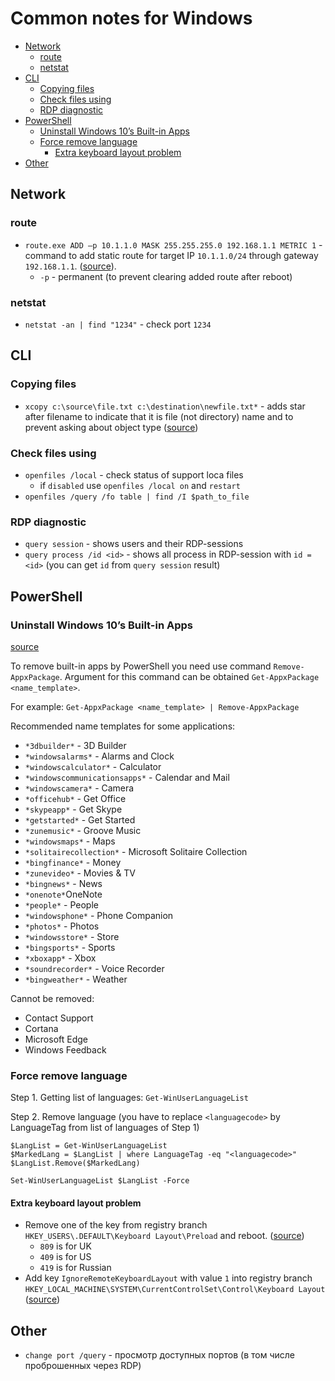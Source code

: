 # Common notes for Windows

<!-- MarkdownTOC autolink="true" lowercase="all" uri_encoding="false" -->

- [Network](#network)
    - [route](#route)
    - [netstat](#netstat)
- [CLI](#cli)
    - [Copying files](#copying-files)
    - [Check  files using](#check-files-using)
    - [RDP diagnostic](#rdp-diagnostic)
- [PowerShell](#powershell)
    - [Uninstall Windows 10’s Built-in Apps](#uninstall-windows-10’s-built-in-apps)
    - [Force remove language](#force-remove-language)
        - [Extra keyboard layout problem](#extra-keyboard-layout-problem)
- [Other](#other)

<!-- /MarkdownTOC -->


## Network

### route

- `route.exe ADD –p 10.1.1.0 MASK 255.255.255.0 192.168.1.1 METRIC 1` - command to add static route for target IP `10.1.1.0/24`  through gateway `192.168.1.1`.
    ([source](http://help.telecom.by/faq/faq/routes/)).
    - `-p` - permanent (to prevent clearing added route after reboot)

### netstat

- `netstat -an | find "1234"` - check port `1234`


## CLI

### Copying files

- `xcopy c:\source\file.txt c:\destination\newfile.txt*` - adds star after filename to indicate that it is file (not directory) name
and to prevent asking about object type ([source](http://stackoverflow.com/questions/4283312/batch-file-asks-for-file-or-folder))


### Check  files using

- `openfiles /local` - check status of support loca files
    - if `disabled` use `openfiles /local on` and `restart`
- `openfiles /query /fo table | find /I $path_to_file`


### RDP diagnostic

- `query session` - shows users and their RDP-sessions
- `query process /id <id>` - shows all process in RDP-session with `id = <id>`
(you can get `id` from `query session` result)


## PowerShell


### Uninstall Windows 10’s Built-in Apps

[source](https://www.howtogeek.com/224798/how-to-uninstall-windows-10s-built-in-apps-and-how-to-reinstall-them/)

To remove built-in apps by PowerShell you need use command `Remove-AppxPackage`.
Argument for this command can be obtained `Get-AppxPackage <name_template>`.

For example: `Get-AppxPackage <name_template> | Remove-AppxPackage`

Recommended name templates for some applications:

- `*3dbuilder*` - 3D Builder
- `*windowsalarms*` - Alarms and Clock
- `*windowscalculator*` - Calculator
- `*windowscommunicationsapps*` - Calendar and Mail
- `*windowscamera*` - Camera
- `*officehub*` - Get Office
- `*skypeapp*` - Get Skype
- `*getstarted*` - Get Started
- `*zunemusic*` - Groove Music
- `*windowsmaps*` - Maps
- `*solitairecollection*` - Microsoft Solitaire Collection
- `*bingfinance*` - Money
- `*zunevideo*` - Movies & TV
- `*bingnews*` - News
- `*onenote*`OneNote
- `*people*` - People
- `*windowsphone*` - Phone Companion
- `*photos*` - Photos
- `*windowsstore*` - Store
- `*bingsports*` - Sports
- `*xboxapp*` - Xbox
- `*soundrecorder*` - Voice Recorder
- `*bingweather*` - Weather


Cannot be removed:

- Contact Support
- Cortana
- Microsoft Edge
- Windows Feedback


### Force remove language

Step 1. Getting list of languages:
`Get-WinUserLanguageList`

Step 2. Remove language (you have to replace `<languagecode>` by LanguageTag from list of languages of Step 1)

```
$LangList = Get-WinUserLanguageList
$MarkedLang = $LangList | where LanguageTag -eq "<languagecode>"
$LangList.Remove($MarkedLang)

Set-WinUserLanguageList $LangList -Force
```

#### Extra keyboard layout problem

- Remove one of the key from registry branch `HKEY_USERS\.DEFAULT\Keyboard Layout\Preload` and reboot.
([source](https://answers.microsoft.com/en-us/windows/forum/windows_10-start-winpc/cant-remove-a-keyboard-layout-in-windows-10/058acf33-16d9-47f4-a24b-245b8823d90e))
    - `809` is for UK
    - `409` is for US
    - `419` is for Russian
- Add key `IgnoreRemoteKeyboardLayout` with value `1` into registry branch `HKEY_LOCAL_MACHINE\SYSTEM\CurrentControlSet\Control\Keyboard Layout`
([source](https://answers.microsoft.com/ru-ru/windows/forum/windows_10-other_settings-winpc/%D1%83%D0%B4%D0%B0%D0%BB%D0%B8%D1%82%D1%8C/4389627e-abb0-4c79-8498-b77c11ac214b))



## Other

- `change port /query` - просмотр доступных портов (в том числе проброшенных через RDP)